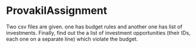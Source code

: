 # ProvakilAssignment
Two csv files are given. one has budget rules and another one has list of investments. Finally, find out the a list of investment opportunities (their IDs, each one on a separate line) which violate the budget.
